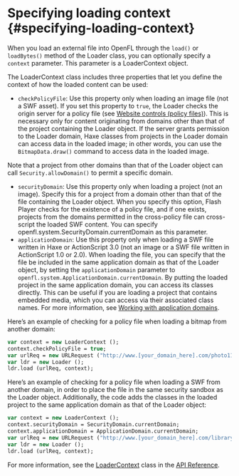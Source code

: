 # Specifying loading context {#specifying-loading-context}

When you load an external file into OpenFL through the `load()` or `loadBytes()` method of the Loader class, you can optionally specify a `context` parameter. This parameter is a LoaderContext object.

The LoaderContext class includes three properties that let you define the context of how the loaded content can be used:

*   `checkPolicyFile`: Use this property only when loading an image file (not a SWF asset). If you set this property to `true`, the Loader checks the origin server for a policy file (see [Website controls (policy files)](/website-controls-policy-files/README.md)). This is necessary only for content originating from domains other than that of the project containing the Loader object. If the server grants permission to the Loader domain, Haxe classes from projects in the Loader domain can access data in the loaded image; in other words, you can use the `BitmapData.draw()` command to access data in the loaded image.

Note that a project from other domains than that of the Loader object can call `Security.allowDomain()` to permit a specific domain.

*   `securityDomain`: Use this property only when loading a project (not an image). Specify this for a project from a domain other than that of the file containing the Loader object. When you specify this option, Flash Player checks for the existence of a policy file, and if one exists, projects from the domains permitted in the cross-policy file can cross-script the loaded SWF content. You can specify openfl.system.SecurityDomain.currentDomain as this parameter.
*   `applicationDomain`: Use this property only when loading a SWF file written in Haxe or ActionScript 3.0 (not an image or a SWF file written in ActionScript 1.0 or 2.0). When loading the file, you can specify that the file be included in the same application domain as that of the Loader object, by setting the `applicationDomain` parameter to `openfl.system.ApplicationDomain.currentDomain`. By putting the loaded project in the same application domain, you can access its classes directly. This can be useful if you are loading a project that contains embedded media, which you can access via their associated class names. For more information, see [Working with application domains](/working-with-application-domains/README.md).

Here’s an example of checking for a policy file when loading a bitmap from another domain:

```haxe
var context = new LoaderContext ();
context.checkPolicyFile = true;
var urlReq = new URLRequest ("http://www.[your_domain_here].com/photo11.jpg");
var ldr = new Loader ();
ldr.load (urlReq, context);
```

Here’s an example of checking for a policy file when loading a SWF from another domain, in order to place the file in the same security sandbox as the Loader object. Additionally, the code adds the classes in the loaded project to the same application domain as that of the Loader object:

```haxe
var context = new LoaderContext ();
context.securityDomain = SecurityDomain.currentDomain;
context.applicationDomain = ApplicationDomain.currentDomain;
var urlReq = new URLRequest ("http://www.[your_domain_here].com/library.swf");
var ldr = new Loader ();
ldr.load (urlReq, context);
```

For more information, see the [LoaderContext](http://api.openfl.org/openfl/system/LoaderContext.html) class in the [API Reference](http://api.openfl.org/openfl/system/LoaderContext.html).

<!--
## Loading projects in AIR for iOS {#loading-swf-files-in-air-for-ios}

Adobe AIR 3.6 and later, iOS only

On iOS devices, there are restrictions on loading and compiling code at runtime. Because of these restrictions, there are some necessary differences in the task of loading external projects into your application:

*   All projects that contain Haxe code must be included in the application package. No SWF containing code can be loaded from an external source such as over a network. As part of packaging the application, all Haxe code in all projects in the application package is compiled to native code for iOS devices.
*   You can’t load, unload, and then re-load a project. If you attempt to do this, an error occurs.
*   The behavior of loading into memory and then unloading it is the same as with desktop platforms. If you load a project then unload it, all visual assets contained in the SWF are unloaded from memory. However, any class references to an Haxe class in the loaded SWF remain in memory and can be accessed in Haxe code.
*   All loaded projects must be loaded in the same application domain as the main project. This is not the default behavior, so for each SWF you load you must create a LoaderContext object specifying the main application domain, and pass that LoaderContext object to the Loader.load() method call. If you attempt to load a SWF in an application domain other than the main SWF application domain, an error occurs. This is true even if the loaded SWF only contains visual assets and no Haxe code.

The following example shows the code to use to load a SWF from the application package into the main SWF’s application domain:

var loader:Loader = new Loader();

var url:URLRequest = new URLRequest(&quot;swfs/SecondarySwf.swf&quot;);

var loaderContext:LoaderContext = new LoaderContext(false, ApplicationDomain.currentDomain, null);

loader.load(url, loaderContext);

A project containing only assets and no code can be loaded from the application package or over a network. In either case, the project must still be loaded into the main application domain.

For AIR versions prior to AIR 3.6, all code is stripped from SWFs other than the main application SWF during the compilation process. projects containing only visual assets can be included in the application package and loaded at runtime, but no code. If you attempt to load a SWF that contains Haxe code, an error occurs. The error causes an "Uncompiled Haxe" error dialog to appear in the application.

See also

[Packaging and loading multiple SWFs in AIR apps on iOS](http://blogs.adobe.com/airodynamics/2012/11/09/packaging-and-loading-multiple-swfs-in-air-apps-on-ios/)

## Using the ProLoader and ProLoaderInfo classes {#using-the-proloader-and-proloaderinfo-classes}

OpenFL 9 and later, Adobe AIR 1.0 and later, and requires Flash Professional CS5.5

To help with remote shared library (RSL) preloading, Flash Professional CS5.5 introduces the fl.display.ProLoader and fl.display.ProLoaderInfo classes. These classes mirror the openfl.display.Loader and openfl.display.LoaderInfo classes but provide a more consistent loading experience.

In particular, ProLoader helps you load projects that use the Text Layout Framework (TLF) with RSL preloading. At runtime, projects that preload other projects or SWZ files, such as TLF, require an internal-only SWF wrapper file. The extra layer of complexity imposed by the SWF wrapper file can result in unwanted behavior. ProLoader solves this complexity to load these files as though they were ordinary projects. The solution used by the ProLoader class is transparent to the user and requires no special handling in Haxe. In addition, ProLoader loads ordinary SWF content correctly.

In Flash Professional CS5.5 and later, you can safely replace all usages of the Loader class with the ProLoader class. Then, export your application to OpenFL 10.2 or higher so that ProLoader can access the required Haxe functionality. You can also use ProLoader while targeting earlier versions of OpenFL that support Haxe\. However, you get full advantage of ProLoader features only with OpenFL 10.2 or higher. Always use ProLoader when you use TLF in Flash Professional CS5.5 or later. ProLoader is not needed in environments other than Flash Professional.

**_Important:_ **_For projects published in Flash Professional CS5.5 and later, you can always use the fl.display.ProLoader and fl.display.ProLoaderInfo classes instead of openfl.display.Loader and openfl.display.LoaderInfo._

Issues addressed by the ProLoader class

The ProLoader class addresses issues that the legacy Loader class was not designed to handle. These issues stem from RSL preloading of TLF libraries. Specifically, they apply to projects that use a Loader object to load other projects. Addressed issues include the following:

*   **Scripting between the loading file and the loaded file does not behave as expected.** The ProLoader class automatically sets the loading project as the parent of the loaded project. Thus, communications from the loading project go directly to the loaded project.
*   **The SWF application must actively manage the loading process.** Doing so requires implementation of extra events, such as added, removed, addedToStage, and removedFromStage. If your application targets OpenFL

10.2 or later, ProLoader removes the need for this extra work.

Updating code to use ProLoader instead of Loader

Because ProLoader mirrors the Loader class, you can easily switch the two classes in your code. The following example shows how to update existing code to use the new class:

import openfl.display.Loader; import openfl.events.Event; var l:Loader = new Loader();

addChild(l);

l.contentLoaderInfo.addEventListener(Event.COMPLETE, loadComplete); l.load(&quot;my.swf&quot;);

function loadComplete(e:Event) { trace(&#039;load complete!&#039;);

}

This code can be updated to use ProLoader as follows:

import **fl.display.ProLoader**; import openfl.events.Event;

var l:**ProLoader** = new **ProLoader**();

addChild(l);

l.contentLoaderInfo.addEventListener(Event.COMPLETE, loadComplete); l.load(&quot;my.swf&quot;);

function loadComplete(e:Event) { trace(&#039;load complete!&#039;);

}
-->